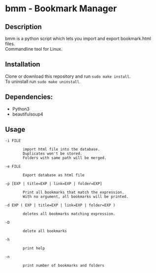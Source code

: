 # bmm - Bookmark Manager

## Description

bmm is a python script which lets you import and export bookmark.html files.  
Commandline tool for Linux.

## Installation

Clone or download this repository and run `sudo make install`.     
To uninstall run `sudo make uninstall`.

## Dependencies:

- Python3
- beautifulsoup4

## Usage

```
-i FILE

		import html file into the database. 
		Duplicates won't be stored.
		Folders with same path will be merged.

-e FILE 	

		Export database as html file

-p [EXP | title=EXP | link=EXP | folder=EXP]

		Print all bookmarks that match the expression.
		With no argument, all bookmarks will be printed.    

-d EXP ( EXP | title=EXP | link=EXP | folder=EXP )
		
		deletes all bookmarks matching expression.

-D		

		delete all bookmarks

-h 

		print help

-n		

		print number of bookmarks and folders		
	
```
